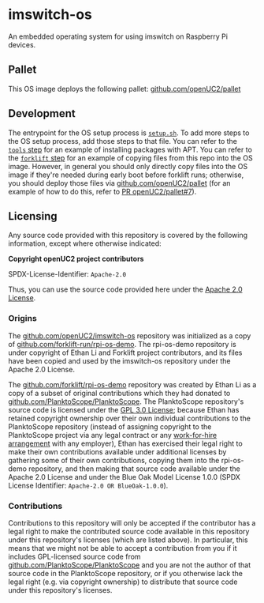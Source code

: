 # imswitch-os
An embedded operating system for using imswitch on Raspberry Pi devices.

## Pallet

This OS image deploys the following pallet:
[github.com/openUC2/pallet](https://github.com/openUC2/pallet)

## Development

The entrypoint for the OS setup process is [`setup.sh`](./setup.sh). To add more steps to the OS
setup process, add those steps to that file. You can refer to the [`tools` step](./tools/install.sh)
for an example of installing packages with APT. You can refer to the
[`forklift` step](./forklift/install.sh) for an example of copying files from this repo into the OS
image. However, in general you should only directly copy files into the OS image if they're needed
during early boot before forklift runs; otherwise, you should deploy those files via
[github.com/openUC2/pallet](https://github.com/openUC2/pallet) (for an example of how to do this,
refer to [PR openUC2/pallet#7](https://github.com/openUC2/pallet/pull/7)).

## Licensing

Any source code provided with this repository is covered by the following information, except where
otherwise indicated:

**Copyright openUC2 project contributors**

SPDX-License-Identifier: `Apache-2.0`

Thus, you can use the source code provided here under the
[Apache 2.0 License](https://www.apache.org/licenses/LICENSE-2.0).

### Origins

The [github.com/openUC2/imswitch-os](https://github.com/openUC2/imswitch-os) repository was
initialized as a copy of
[github.com/forklift-run/rpi-os-demo](https://github.com/forklift-run/rpi-os-demo). The rpi-os-demo
repository is under copyright of Ethan Li and Forklift project contributors, and its files have been
copied and used by the imswitch-os repository under the Apache 2.0 License.

The [github.com/forklift/rpi-os-demo](https://github.com/forklift/rpi-os-demo) repository was
created by Ethan Li as a copy of a subset of original contributions which they had
donated to [github.com/PlanktoScope/PlanktoScope](https://github.com/PlanktoScope/PlanktoScope). The
PlanktoScope repository's source code is licensed under the
[GPL 3.0 License](https://www.gnu.org/licenses/gpl-3.0.en.html); because Ethan has retained
copyright ownership over their own individual contributions to the PlanktoScope repository (instead
of assigning copyright to the PlanktoScope project via any legal contract or any
[work-for-hire arrangement](https://worksmadeforhire.com/) with any employer), Ethan has exercised
their legal right to make their own contributions available under additional licenses by gathering
some of their own contributions, copying them into the rpi-os-demo repository, and then making that
source code available under the Apache 2.0 License and under the Blue Oak Model License 1.0.0
(SPDX License Identifier: `Apache-2.0 OR BlueOak-1.0.0`).

### Contributions

Contributions to this repository will only be accepted if the contributor has a legal right to
make the contributed source code available in this repository under this repository's licenses
(which are listed above). In particular, this means that we might not be able to accept a
contribution from you if it includes GPL-licensed source code from
[github.com/PlanktoScope/PlanktoScope](https://github.com/PlanktoScope/PlanktoScope) and you are not
the author of that source code in the PlanktoScope repository, or if you otherwise lack the legal
right (e.g. via copyright ownership) to distribute that source code under this repository's
licenses.
